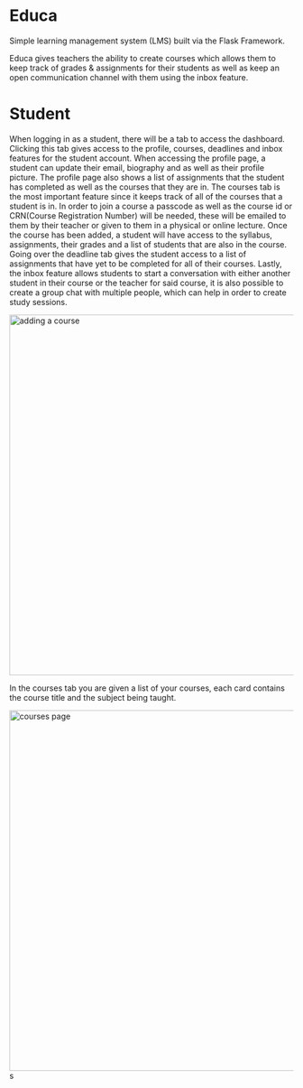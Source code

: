 # Educa
Simple learning management system (LMS) built via the Flask Framework.

Educa gives teachers the ability to create courses which allows them to keep track of grades & assignments for their students as well as keep an open communication channel with them using the inbox feature.

# Student
When logging in as a student, there will be a tab to access the dashboard. Clicking this tab gives access to the profile, courses, deadlines and inbox features for the student account. When accessing the profile page, a student can update their email, biography and as well as their profile picture. The profile page also shows a list of assignments that the student has completed as well as the courses that they are in. The courses tab is the most important feature since it keeps track of all of the courses that a student is in. In order to join a course a passcode as well as the course id or CRN(Course Registration Number) will be needed, these will be emailed to them by their teacher or given to them in a physical or online lecture. Once the course has been added, a student will have access to the syllabus, assignments, their grades and a list of students that are also in the course. Going over the deadline tab gives the student access to a list of assignments that have yet to be completed for all of their courses. Lastly, the inbox feature allows students to start a conversation with either another student in their course or the teacher for said course, it is also possible to create a group chat with multiple people, which can help in order to create study sessions.

<img width="639" alt="adding a course" src="https://user-images.githubusercontent.com/48416882/172786378-7ddf9514-f407-4145-bd4e-4b5b62ebf8df.png">

In the courses tab you are given a list of your courses, each card contains the course title and the subject being taught.

<img width="639" alt="courses page" src="https://user-images.githubusercontent.com/48416882/172786722-cdb4d130-fcb2-47c6-999f-809586d9fead.png">s